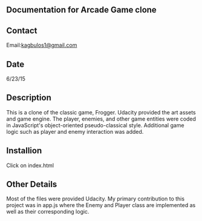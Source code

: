 
Documentation for Arcade Game clone
---------------------------

Contact
-------
Email:kagbulos1@gmail.com

Date
----
6/23/15

Description
-----------
This is a clone of the classic game, Frogger.  Udacity provided the art assets and game engine. The player, enemies, and other game entities were coded in JavaScript's object-oriented pseudo-classical style. Additional game logic such as player and enemy interaction was added.


Installion
----------
Click on index.html

Other Details
-------------
Most of the files were provided Udacity. My primary contribution to this project was in app.js where the Enemy and Player class are implemented as well as their corresponding logic.

